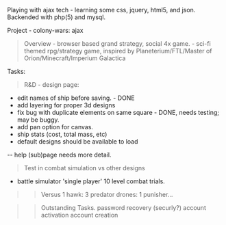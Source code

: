 
Playing with ajax tech - learning some css, jquery, html5, and json. 
Backended with php(5) and mysql.

Project - colony-wars: ajax 
> Overview - browser based grand strategy, social 4x game.
	- sci-fi themed rpg/strategy game, inspired by Planeterium/FTL/Master of Orion/Minecraft/Imperium Galactica 

Tasks: 
> R&D - design page:
- edit names of ship before saving. - DONE
- add layering for proper 3d designs
- fix bug with duplicate elements on same square - DONE, needs testing; may be buggy.
- add pan option for canvas. 
- ship stats (cost, total mass, etc)
- default designs should be available to load

-- help (sub)page needs more detail.

> Test in combat simulation vs other designs
- battle simulator 'single player' 10 level combat trials.
>> Versus 1 hawk: 3 predator drones: 1 punisher...

>> Outstanding Tasks.
	password recovery (securly?)
	account activation
	account creation

